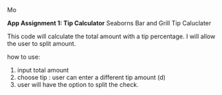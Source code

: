 Mo

**App Assignment 1: Tip Calculator** 
Seaborns Bar and Grill Tip Caluclater

This code will calculate the total amount with a tip percentage. I will allow the user to split amount. 

how to use:
 
1. input total amount
2. choose tip : user can enter a different tip amount (d)
3. user will have the option to split the check.